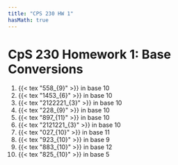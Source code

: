 ```yaml
---
title: "CPS 230 HW 1"
hasMath: true
---
```


# CpS 230 Homework 1: Base Conversions

1. {{< tex "558_{9}" >}} in base 10
2. {{< tex "1453_{6}" >}} in base 10 
3. {{< tex "2122221_{3}" >}} in base 10
4. {{< tex "228_{9}" >}} in base 10
5. {{< tex "897_{11}" >}} in base 10
6. {{< tex "2121221_{3}" >}} in base 10
7. {{< tex "027_{10}" >}} in base 11
8. {{< tex "923_{10}" >}} in base 9
9. {{< tex "883_{10}" >}} in base 12
10. {{< tex "825_{10}" >}} in base 5